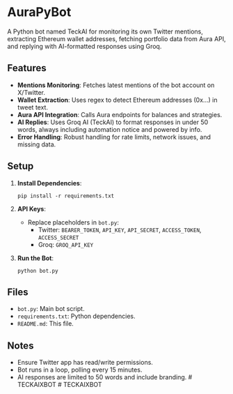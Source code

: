 # AuraPyBot

A Python bot named TeckAI for monitoring its own Twitter mentions, extracting Ethereum wallet addresses, fetching portfolio data from Aura API, and replying with AI-formatted responses using Groq.

## Features

- **Mentions Monitoring**: Fetches latest mentions of the bot account on X/Twitter.
- **Wallet Extraction**: Uses regex to detect Ethereum addresses (0x...) in tweet text.
- **Aura API Integration**: Calls Aura endpoints for balances and strategies.
- **AI Replies**: Uses Groq AI (TeckAI) to format responses in under 50 words, always including automation notice and powered by info.
- **Error Handling**: Robust handling for rate limits, network issues, and missing data.

## Setup

1. **Install Dependencies**:
   ```
   pip install -r requirements.txt
   ```

2. **API Keys**:
   - Replace placeholders in `bot.py`:
     - Twitter: `BEARER_TOKEN`, `API_KEY`, `API_SECRET`, `ACCESS_TOKEN`, `ACCESS_SECRET`
     - Groq: `GROQ_API_KEY`

3. **Run the Bot**:
   ```
   python bot.py
   ```

## Files

- `bot.py`: Main bot script.
- `requirements.txt`: Python dependencies.
- `README.md`: This file.

## Notes

- Ensure Twitter app has read/write permissions.
- Bot runs in a loop, polling every 15 minutes.
- AI responses are limited to 50 words and include branding.
#   T E C K A I X B O T  
 #   T E C K A I X B O T  
 